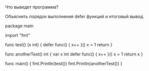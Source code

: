 Что выведет программа?

Объяснить порядок выполнения defer функций и итоговый вывод.

package main

import "fmt"

func test() (x int) {
  defer func() {
    x++
  }()
  x = 1
  return
}

func anotherTest() int {
  var x int
  defer func() {
    x++
  }()
  x = 1
  return x
}

func main() {
  fmt.Println(test())
  fmt.Println(anotherTest())
}